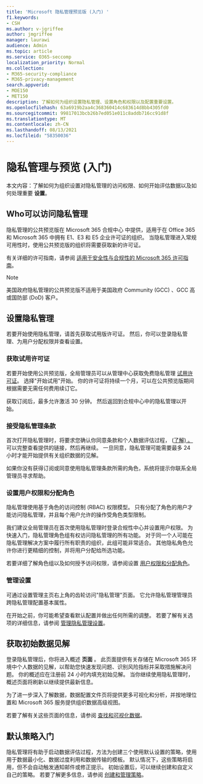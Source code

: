 ```yaml
---
title: 'Microsoft 隐私管理预览版 (入门) '
f1.keywords:
- CSH
ms.author: v-jgriffee
author: jmgriffee
manager: laurawi
audience: Admin
ms.topic: article
ms.service: O365-seccomp
localization_priority: Normal
ms.collection:
- M365-security-compliance
- M365-privacy-management
search.appverid:
- MOE150
- MET150
description: 了解如何为组织设置隐私管理、设置角色和权限以及配置重要设置。
ms.openlocfilehash: 63a6919b2aa4c368360414c683614d8bb4305fd0
ms.sourcegitcommit: 99817013bcb26b7ed051e011c8addb716cc91d8f
ms.translationtype: MT
ms.contentlocale: zh-CN
ms.lasthandoff: 08/13/2021
ms.locfileid: "58350036"
---
```

# <a name="get-started-with-privacy-management-preview"></a>隐私管理与预览 (入门) 

本文内容：了解如何为组织设置对隐私管理的访问权限、如何开始评估数据以及如何处理重要 **设置**。

## <a name="who-can-access-privacy-management"></a>Who可以访问隐私管理

隐私管理的公共预览版在 Microsoft 365 合规中心 中提供，适用于在 Office 365 和 Microsoft 365 中拥有 E1、E3 和 E5 企业许可证的组织。 当隐私管理进入常规可用性时，使用公共预览版的组织将需要获取新的许可证。

有关详细的许可指南，请参阅 [适用于安全性与合规性的 Microsoft 365 许可指南](/office365/servicedescriptions/microsoft-365-service-descriptions/microsoft-365-tenantlevel-services-licensing-guidance/microsoft-365-security-compliance-licensing-guidance#information-protection)。

> [!Note]
> 美国政府隐私管理的公共预览版不适用于美国政府 Community (GCC) 、GCC 高或国防部 (DoD) 客户。

## <a name="set-up-privacy-management"></a>设置隐私管理

若要开始使用隐私管理，请首先获取试用版许可证。 然后，你可以登录隐私管理、为用户分配权限并查看设置。

### <a name="get-trial-license"></a>获取试用许可证

若要开始使用公共预览版，全局管理员可以从管理中心获取免费隐私管理 [试用许可证](https://aka.ms/purchasem365privacy)。 选择"开始试用"开始。 你的许可证将持续一个月，可以在公共预览版期间根据需要无需任何费用续订它。

获取订阅后，最多允许激活 30 分钟。 然后返回到合规中心中的隐私管理以开始。

### <a name="accept-privacy-management-terms"></a>接受隐私管理条款

首次打开隐私管理时，将要求您确认你同意条款和个人数据评估过程， ([了解) 。](privacy-management.md#how-we-evaluate-your-data) 可以完整查看提供的链接，然后再继续。 一旦同意，隐私管理可能需要最多 24 小时才能开始提供有关组织数据的见解。

如果你没有获得订阅或同意使用隐私管理条款所需的角色，系统将提示你联系全局管理员寻求帮助。

### <a name="set-user-permissions-and-assign-roles"></a>设置用户权限和分配角色

隐私管理使用基于角色的访问控制 (RBAC) 权限模型。 只有分配了角色的用户才能访问隐私管理，并且每个用户允许的操作受角色类型限制。

我们建议全局管理员在首次使用隐私管理时登录合规性中心并设置用户权限。 为快速入门，隐私管理角色组有权访问隐私管理的所有功能。 对于同一个人可能在隐私管理解决方案中履行所有职责的组织，此组可能非常适合。 其他隐私角色允许你进行更精细的控制，并将用户分配给所选功能。

若要详细了解角色组以及如何授予访问权限，请参阅设置 [用户权限和分配角色](privacy-management-permissions.md)。

### <a name="manage-settings"></a>管理设置

可通过设置管理主页右上角的齿轮访问"隐私管理"页面。 它允许隐私管理管理员跨隐私管理配置基本属性。

在开始之前，你可能希望查看默认配置并做出任何所需的调整。 若要了解有关选项的详细信息，请参阅 [管理隐私管理设置](privacy-management-settings.md)。

## <a name="get-initial-data-insights"></a>获取初始数据见解

登录隐私管理后，你将进入概述 **页面** 。 此页面提供有关存储在 Microsoft 365 环境中个人数据的见解，以帮助您快速发现问题、识别风险指标并采取措施解决问题。 你的概述应在注册前 24 小时内填充初始见解。 当你继续使用隐私管理时，概述页面将刷新以继续提供最新信息。

为了进一步深入了解数据，数据配置文件页将提供更多可视化和分析，并按地理位置和 Microsoft 365 服务提供组织数据高级视图。

若要了解有关这些页面的信息，请参阅 [查找和可视化数据](privacy-management-data-profile.md)。

## <a name="get-started-with-default-policies"></a>默认策略入门

隐私管理将有助于启动数据评估过程，方法为创建三个使用默认设置的策略，使用用于数据最小化、数据过度利用和数据传输的模板。 默认情况下，这些策略将启用，但不会自动触发通知邮件或修正提示。 初始设置后，可以继续创建和自定义自己的策略。 若要了解更多信息，请参阅 [创建和管理策略](privacy-management-policies.md)。
